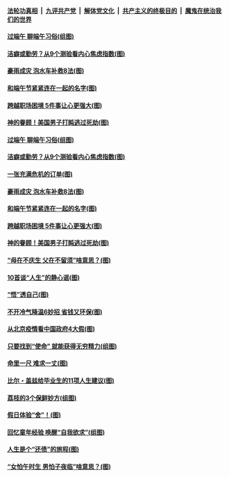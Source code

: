 ####  [法轮功真相](../../../../basic/blob/master/README.md?t=06251131) &nbsp;|&nbsp; [九评共产党](../../../../9ping.md/blob/master/README.md?t=06251131) &nbsp;|&nbsp; [解体党文化](../../../../jtdwh.md/blob/master/README.md?t=06251131)  &nbsp;|&nbsp; [共产主义的终极目的](../../../../gczydzjmd.md/blob/master/README.md?t=06251131) &nbsp;|&nbsp; [魔鬼在统治我们的世界](../../../../mgztzwmdsj.md/blob/master/README.md?t=06251131) 

#### [过端午 聊端午习俗(组图)](../pages/p8/937246.md?t=06251131) 

#### [洁癖或勤劳？从9个测验看内心焦虑指数(图)](../pages/p8/937558.md?t=06251131) 

#### [豪雨成灾 泡水车补救8法(图)](../pages/p8/937526.md?t=06251131) 

#### [和端午节紧紧连在一起的名字(图)](../pages/p8/937448.md?t=06251131) 

#### [跨越职场困境 5件事让心更强大(图)](../pages/p8/937375.md?t=06251131) 

#### [神的眷顾！美国男子打盹逃过死劫(图)](../pages/p8/936985.md?t=06251131) 

#### [过端午 聊端午习俗(组图)](../pages/p8/937246.md?t=06251131) 

#### [洁癖或勤劳？从9个测验看内心焦虑指数(图)](../pages/p8/937558.md?t=06251131) 

#### [一张充满危机的订单(图)](../pages/p8/936981.md?t=06251131) 

#### [豪雨成灾 泡水车补救8法(图)](../pages/p8/937526.md?t=06251131) 

#### [和端午节紧紧连在一起的名字(图)](../pages/p8/937448.md?t=06251131) 

#### [跨越职场困境 5件事让心更强大(图)](../pages/p8/937375.md?t=06251131) 

#### [神的眷顾！美国男子打盹逃过死劫(图)](../pages/p8/936985.md?t=06251131) 

#### [“母在不庆生 父在不留须”啥意思？(图)](../pages/p8/937234.md?t=06251131) 

#### [10首谈“人生”的静心谣(图)](../pages/p8/936965.md?t=06251131) 

#### [“悟”透自己(图)](../pages/p8/936972.md?t=06251131) 

#### [不开冷气降温6妙招 省钱又环保(图)](../pages/p8/937329.md?t=06251131) 

#### [从北京疫情看中国政府4大假(图)](../pages/p8/937196.md?t=06251131) 

#### [只要找到“使命” 就能获得无穷精力(组图)](../pages/p8/937159.md?t=06251131) 

#### [命里一尺 难求一丈(图)](../pages/p8/936782.md?t=06251131) 

#### [比尔・盖兹给毕业生的11项人生建议(图)](../pages/p8/936231.md?t=06251131) 

#### [荔枝的3个保鲜妙方(组图)](../pages/p8/936950.md?t=06251131) 

#### [假日体验“舍”！(图)](../pages/p8/937183.md?t=06251131) 

#### [回忆童年经验 唤醒“自我欲求”(组图)](../pages/p8/937082.md?t=06251131) 

#### [人生是个“还债”的旅程(图)](../pages/p8/936768.md?t=06251131) 

#### [“女怕午时生 男怕子夜临”啥意思？(图)](../pages/p8/937081.md?t=06251131) 


